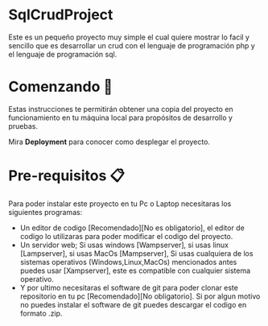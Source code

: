 # SqlCrudProject

Este es un pequeño proyecto muy simple el cual quiere mostrar lo facil y sencillo que es desarrollar un crud con el lenguaje de programación php y el lenguaje de programación sql.

# Comenzando 🚀

Estas instrucciones te permitirán obtener una copia del proyecto en funcionamiento en tu máquina local para propósitos de desarrollo y pruebas.

Mira **Deployment** para conocer como desplegar el proyecto.

# Pre-requisitos 📋

Para poder instalar este proyecto en tu Pc o Laptop necesitaras los siguientes programas:

- Un editor de codigo [Recomendado][No es obligatorio], el editor de codigo lo utilizaras para poder modificar el codigo del proyecto.
- Un servidor web; Si usas windows [Wampserver], si usas linux [Lampserver], si usas MacOs [Mampserver], Si usas cualquiera de los sistemas operativos (Windows,Linux,MacOs) mencionados antes puedes usar [Xampserver], este es compatible con cualquier sistema operativo.
- Y por ultimo necesitaras el software de git para poder clonar este repositorio en tu pc [Recomendado][No obligatorio]. Si por algun motivo no puedes instalar el software de git puedes descargar el codigo en formato .zip.
